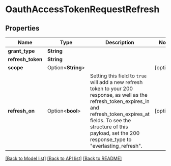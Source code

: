 # OauthAccessTokenRequestRefresh

## Properties

Name | Type | Description | Notes
------------ | ------------- | ------------- | -------------
**grant_type** | **String** |  | 
**refresh_token** | **String** |  | 
**scope** | Option<**String**> |  | [optional]
**refresh_on** | Option<**bool**> | Setting this field to <code>true</code> will add a new refresh token to your 200 response, as well as the refresh_token_expires_in and refresh_token_expires_at fields. To see the structure of this payload, set the 200 response_type to \"everlasting_refresh\". | [optional]

[[Back to Model list]](../README.md#documentation-for-models) [[Back to API list]](../README.md#documentation-for-api-endpoints) [[Back to README]](../README.md)



